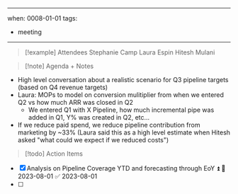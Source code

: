 
---
when: 0008-01-01
tags:
  - meeting
---

> [!example] Attendees
> Stephanie Camp
> Laura Espin
> Hitesh Mulani


> [!note] Agenda + Notes
> 

- High level conversation about a realistic scenario for Q3 pipeline targets (based on Q4 revenue targets)
- Laura: MOPs to model on conversion mulitiplier from when we entered Q2 vs how much ARR was closed in Q2
	- We entered Q1 with X Pipeline, how much incremental pipe was added in Q1, Y% was created in Q2, etc... 
- If we reduce paid spend, we reduce pipeline contribution from marketing by ~33% (Laura said this as a high level estimate when Hitesh asked "what could we expect if we reduced costs")


> [!todo] Action Items

- [x] Analysis on Pipeline Coverage YTD and forecasting through EoY ⏫ 📅 2023-08-01 ✅ 2023-08-01
- [ ] 